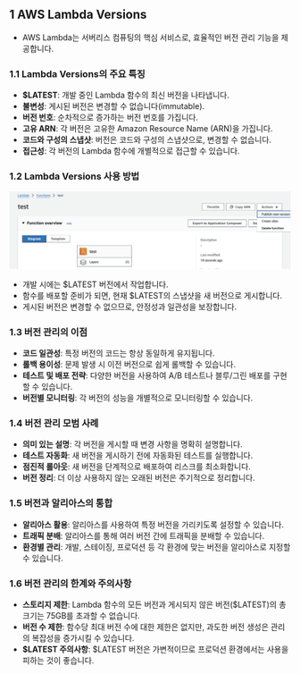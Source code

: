 ## 1 AWS Lambda Versions

- AWS Lambda는 서버리스 컴퓨팅의 핵심 서비스로, 효율적인 버전 관리 기능을 제공합니다.



### 1.1 Lambda Versions의 주요 특징

- **$LATEST**: 개발 중인 Lambda 함수의 최신 버전을 나타냅니다.
- **불변성**: 게시된 버전은 변경할 수 없습니다(immutable).
- **버전 번호**: 순차적으로 증가하는 버전 번호를 가집니다.
- **고유 ARN**: 각 버전은 고유한 Amazon Resource Name (ARN)을 가집니다.
- **코드와 구성의 스냅샷**: 버전은 코드와 구성의 스냅샷으로, 변경할 수 없습니다.
- **접근성**: 각 버전의 Lambda 함수에 개별적으로 접근할 수 있습니다.



### 1.2 Lambda Versions 사용 방법

![Pasted image 20240815154529.png](images/Pasted%20image%2020240815154529.png)

- 개발 시에는 $LATEST 버전에서 작업합니다.
- 함수를 배포할 준비가 되면, 현재 $LATEST의 스냅샷을 새 버전으로 게시합니다.
- 게시된 버전은 변경할 수 없으므로, 안정성과 일관성을 보장합니다.



### 1.3 버전 관리의 이점

- **코드 일관성**: 특정 버전의 코드는 항상 동일하게 유지됩니다.
- **롤백 용이성**: 문제 발생 시 이전 버전으로 쉽게 롤백할 수 있습니다.
- **테스트 및 배포 전략**: 다양한 버전을 사용하여 A/B 테스트나 블루/그린 배포를 구현할 수 있습니다.
- **버전별 모니터링**: 각 버전의 성능을 개별적으로 모니터링할 수 있습니다.



### 1.4 버전 관리 모범 사례

- **의미 있는 설명**: 각 버전을 게시할 때 변경 사항을 명확히 설명합니다.
- **테스트 자동화**: 새 버전을 게시하기 전에 자동화된 테스트를 실행합니다.
- **점진적 롤아웃**: 새 버전을 단계적으로 배포하여 리스크를 최소화합니다.
- **버전 정리**: 더 이상 사용하지 않는 오래된 버전은 주기적으로 정리합니다.



### 1.5 버전과 알리아스의 통합

- **알리아스 활용**: 알리아스를 사용하여 특정 버전을 가리키도록 설정할 수 있습니다.
- **트래픽 분배**: 알리아스를 통해 여러 버전 간에 트래픽을 분배할 수 있습니다.
- **환경별 관리**: 개발, 스테이징, 프로덕션 등 각 환경에 맞는 버전을 알리아스로 지정할 수 있습니다.



### 1.6 버전 관리의 한계와 주의사항

- **스토리지 제한**: Lambda 함수의 모든 버전과 게시되지 않은 버전($LATEST)의 총 크기는 75GB를 초과할 수 없습니다.
- **버전 수 제한**: 함수당 최대 버전 수에 대한 제한은 없지만, 과도한 버전 생성은 관리의 복잡성을 증가시킬 수 있습니다.
- **$LATEST 주의사항**: $LATEST 버전은 가변적이므로 프로덕션 환경에서는 사용을 피하는 것이 좋습니다.